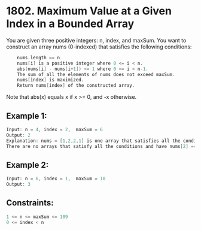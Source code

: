 # 1802. Maximum Value at a Given Index in a Bounded Array


You are given three positive integers: n, index, and maxSum. You want to construct an array nums (0-indexed) that satisfies the following conditions:

```c
    nums.length == n
    nums[i] is a positive integer where 0 <= i < n.
    abs(nums[i] - nums[i+1]) <= 1 where 0 <= i < n-1.
    The sum of all the elements of nums does not exceed maxSum.
    nums[index] is maximized.
    Return nums[index] of the constructed array.
```
Note that abs(x) equals x if x >= 0, and -x otherwise.

 

## Example 1:

```c
Input: n = 4, index = 2,  maxSum = 6
Output: 2
Explanation: nums = [1,2,2,1] is one array that satisfies all the conditions.
There are no arrays that satisfy all the conditions and have nums[2] == 3, so 2 is the maximum nums[2].
```

## Example 2:

```c
Input: n = 6, index = 1,  maxSum = 10
Output: 3
```

## Constraints:
```c
1 <= n <= maxSum <= 109
0 <= index < n
```